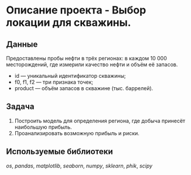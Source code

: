 # Oписание проекта - Выбор локации для скважины.

## Данные

Предоставлены пробы нефти в трёх регионах: в каждом 10 000 месторождений, где измерили качество нефти и объём её запасов.

- id — уникальный идентификатор скважины;
- f0, f1, f2 — три признака точек;
- product — объём запасов в скважине (тыс. баррелей).

## Задача

1. Построить модель для определения региона, где добыча принесёт наибольшую прибыль.
2. Проанализировать возможную прибыль и риски.

## Используемые библиотеки
*os*, *pandas*, *matplotlib*, *seaborn*, *numpy*, *sklearn*, *phik*, *scipy*